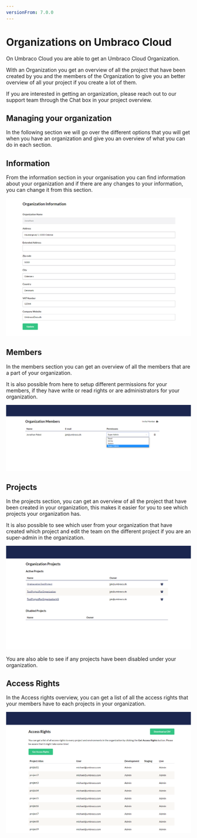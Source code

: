 ```yaml
---
versionFrom: 7.0.0
---
```


# Organizations on Umbraco Cloud

On Umbraco Cloud  you are able to get an Umbraco Cloud Organization.

With an Organization you get an overview of all the project that have been created by you and the members of the Organization to give you an better overview of all your project if you create a lot of them.

If you are interested in getting an organization, please reach out to our support team through the Chat box in your project overview.

## Managing your organization

In the following section we will go over the different options that you will get when you have an organization and give you an overview of what you can do in each section.

## Information

From the information section in your organisation you can find information about your organization and if there are any changes to your information, you can change it from this section.

![Information](images/Information.png)

## Members

In the members section you can get an overview of all the members that are a part of your organization.

It is also possible from here to setup different permissions for your members, if they have write or read rights or are administrators for your organization.

![Organization Members](images/Members.png)

## Projects

In the projects section, you can get an overview of all the project that have been created in your organization, this makes it easier for you to see which projects your organization has.

It is also possible to see which user from your organization that have created which project and edit the team on the different project if you are an super-admin in the organization.

![Project overview](images/Projects.png)

You are also able to see if any projects have been disabled under your organization.

## Access Rights

In the Access rights overview, you can get a list of all the access rights that your members have to each projects in your organization.

![Access Rights](images/Access_rights.png)